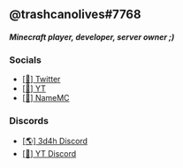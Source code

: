 ## @trashcanolives#7768
#### *Minecraft player, developer, server owner ;)*
### Socials
- [[💬] Twitter](https://twitter.com/trashcanolives)
- [[🎥] YT](https://www.youtube.com/channel/UCZ1e_i3poYcp3xp6bZzlO-A?view_as=subscriber)
- [[🧑] NameMC](https://namemc.com/trashcanolives)

### Discords
- [[🌎] 3d4h Discord](https://3d4h.world/discord)
- [[🎥] YT Discord](https://discord.com/invite/BpmTS3R)
